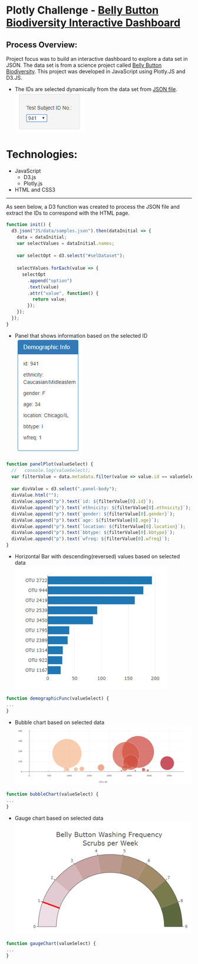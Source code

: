 # Plotly Challenge - [Belly Button Biodiversity Interactive Dashboard](https://heyannag.github.io/Plot.ly_Challenge/)

## Process Overview:

Project focus was to build an interactive dashboard to explore a data set in JSON. The data set is from a science project called [Belly Button Biodiversity](http://robdunnlab.com/projects/belly-button-biodiversity/results-and-data/). 
This project was developed in JavaScript using Plotly.JS and D3.JS.

* The IDs are selected dynamically from the data set from [JSON file](/JS/data/samples.json).<br>
![doc](/images/select_ID.png)<br>

# Technologies:
* JavaScript
  * D3.js
  * Plotly.js
* HTML and CSS3
-----------
As seen below, a D3 function was created to process the JSON file and extract the IDs to correspond with the HTML page.
<br>
```JavaScript
function init() {
  d3.json("JS/data/samples.json").then(dataInitial => {
    data = dataInitial;
    var selectValues = dataInitial.names;

    var selectOpt = d3.select("#selDataset");

    selectValues.forEach(value => {
      selectOpt
        .append("option")
        .text(value)
        .attr("value", function() {
          return value;
        });
    });
  });
}
```

* Panel that shows information based on the selected ID<br>
![panel](/images/panel.png) <br>
```JavaScript
function panelPlot(valueSelect) {
  //   console.log(valueSelect);
  var filterValue = data.metadata.filter(value => value.id == valueSelect);

  var divValue = d3.select(".panel-body");
  divValue.html("");
  divValue.append("p").text(`id: ${filterValue[0].id}`);
  divValue.append("p").text(`ethnicity: ${filterValue[0].ethnicity}`);
  divValue.append("p").text(`gender: ${filterValue[0].gender}`);
  divValue.append("p").text(`age: ${filterValue[0].age}`);
  divValue.append("p").text(`location: ${filterValue[0].location}`);
  divValue.append("p").text(`bbtype: ${filterValue[0].bbtype}`);
  divValue.append("p").text(`wfreq: ${filterValue[0].wfreq}`);
}
```
* Horizontal Bar with descending(reversed) values based on selected data<br>
![hbar](/images/horizontal_bar.png) <br>
```JavaScript
function demographicFunc(valueSelect) {
...
}
```
* Bubble chart based on selected data<br>
![hbar](/images/bubble_chart.png) <br>
```JavaScript
function bubbleChart(valueSelect) {
...
}
```

* Gauge chart based on selected data<br>
![gauge](/images/gauge_chart.png) <br>
```JavaScript
function gaugeChart(valueSelect) {
...
}
```


